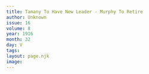 ```yaml
---
title: Tamany To Have New Leader - Murphy To Retire
author: Unknown
issue: 16
volume: 8
year: 1916
month: 32
day: V
tags:
layout: page.njk
image:
---
```



